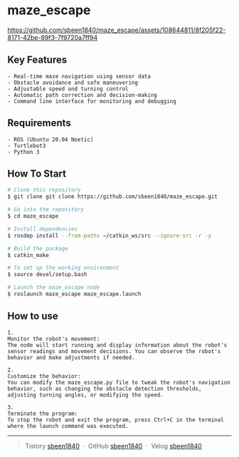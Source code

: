 

# maze_escape
https://github.com/sbeen1840/maze_escape/assets/108644811/8f205f22-8171-42be-89f3-7f9720a7ff94


## Key Features
```
- Real-time maze navigation using sensor data
- Obstacle avoidance and safe maneuvering
- Adjustable speed and turning control
- Automatic path correction and decision-making
- Command line interface for monitoring and debugging
```

## Requirements
```
- ROS (Ubuntu 20.04 Noetic)
- Turtlebot3
- Python 3
```

## How To Start

```bash
# Clone this repository
$ git clone git clone https://github.com/sbeen1840/maze_escape.git

# Go into the repository
$ cd maze_escape

# Install dependencies
$ rosdep install --from-paths ~/catkin_ws/src --ignore-src -r -y

# Build the package
$ catkin_make

# To set up the working environment
$ source devel/setup.bash

# Launch the maze_escape node
$ roslaunch maze_escape maze_escape.launch
```
## How to use
```
1.
Monitor the robot's movement:
The node will start running and display information about the robot's sensor readings and movement decisions. You can observe the robot's behavior and make adjustments if needed.

2.
Customize the behavior:
You can modify the maze_escape.py file to tweak the robot's navigation behavior, such as changing the obstacle detection thresholds, adjusting turning angles, or modifying the speed.

3.
Terminate the program:
To stop the robot and exit the program, press Ctrl+C in the terminal where the launch command was executed.
```
---
> Tistory [sbeen1840](https://sbeen1840.tistory.com/) &nbsp;&middot;&nbsp;
> GitHub [sbeen1840](https://github.com/sbeen1840) &nbsp;&middot;&nbsp;
> Velog [sbeen1840](https://velog.io/@sbeen1840)


